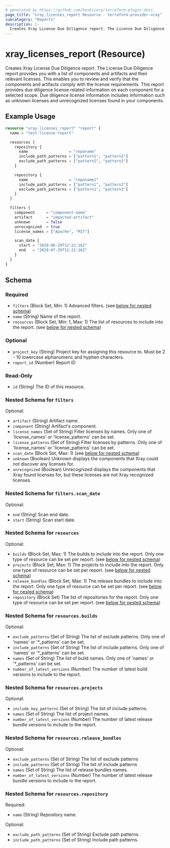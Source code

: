 ```yaml
---
# generated by https://github.com/hashicorp/terraform-plugin-docs
page_title: "xray_licenses_report Resource - terraform-provider-xray"
subcategory: "Reports"
description: |-
  Creates Xray License Due Diligence report. The License Due Diligence report provides you with a list of components and artifacts and their relevant licenses. This enables you to review and verify that the components and artifacts comply with the license requirements. This report provides due diligence license related information on each component for a selected scope. Due diligence license information includes information such as unknown licenses and unrecognized licenses found in your components.
---
```


# xray_licenses_report (Resource)

Creates Xray License Due Diligence report. The License Due Diligence report provides you with a list of components and artifacts and their relevant licenses. This enables you to review and verify that the components and artifacts comply with the license requirements. This report provides due diligence license related information on each component for a selected scope. Due diligence license information includes information such as unknown licenses and unrecognized licenses found in your components.

## Example Usage

```terraform
resource "xray_licenses_report" "report" {
  name = "test-license-report"

  resources {
    repository {
      name                  = "reponame"
      include_path_patterns = ["pattern1", "pattern2"]
      exclude_path_patterns = ["pattern2", "pattern2"]
    }

    repository {
      name                  = "reponame1"
      include_path_patterns = ["pattern1", "pattern2"]
      exclude_path_patterns = ["pattern1", "pattern2"]
    }
  }

  filters {
    component     = "component-name"
    artifact      = "impacted-artifact"
    unknown       = false
    unrecognized  = true
    license_names = ["Apache", "MIT"]

    scan_date {
      start = "2020-06-29T12:22:16Z"
      end   = "2020-07-29T12:22:16Z"
    }
  }
}
```

<!-- schema generated by tfplugindocs -->
## Schema

### Required

- `filters` (Block Set, Min: 1) Advanced filters. (see [below for nested schema](#nestedblock--filters))
- `name` (String) Name of the report.
- `resources` (Block Set, Min: 1, Max: 1) The list of resources to include into the report. (see [below for nested schema](#nestedblock--resources))

### Optional

- `project_key` (String) Project key for assigning this resource to. Must be 2 - 10 lowercase alphanumeric and hyphen characters.
- `report_id` (Number) Report ID

### Read-Only

- `id` (String) The ID of this resource.

<a id="nestedblock--filters"></a>
### Nested Schema for `filters`

Optional:

- `artifact` (String) Artifact name.
- `component` (String) Artifact's component.
- `license_names` (Set of String) Filter licenses by names. Only one of 'license_names' or 'license_patterns' can be set.
- `license_patterns` (Set of String) Filter licenses by patterns. Only one of 'license_names' or 'license_patterns' can be set.
- `scan_date` (Block Set, Max: 1) (see [below for nested schema](#nestedblock--filters--scan_date))
- `unknown` (Boolean) Unknown displays the components that Xray could not discover any licenses for.
- `unrecognized` (Boolean) Unrecognized displays the components that Xray found licenses for, but these licenses are not Xray recognized licenses.

<a id="nestedblock--filters--scan_date"></a>
### Nested Schema for `filters.scan_date`

Optional:

- `end` (String) Scan end date.
- `start` (String) Scan start date.



<a id="nestedblock--resources"></a>
### Nested Schema for `resources`

Optional:

- `builds` (Block Set, Max: 1) The builds to include into the report. Only one type of resource can be set per report. (see [below for nested schema](#nestedblock--resources--builds))
- `projects` (Block Set, Max: 1) The projects to include into the report. Only one type of resource can be set per report. (see [below for nested schema](#nestedblock--resources--projects))
- `release_bundles` (Block Set, Max: 1) The release bundles to include into the report. Only one type of resource can be set per report. (see [below for nested schema](#nestedblock--resources--release_bundles))
- `repository` (Block Set) The list of repositories for the report. Only one type of resource can be set per report. (see [below for nested schema](#nestedblock--resources--repository))

<a id="nestedblock--resources--builds"></a>
### Nested Schema for `resources.builds`

Optional:

- `exclude_patterns` (Set of String) The list of exclude patterns. Only one of 'names' or '*_patterns' can be set.
- `include_patterns` (Set of String) The list of include patterns. Only one of 'names' or '*_patterns' can be set.
- `names` (Set of String) The list of build names. Only one of 'names' or '*_patterns' can be set.
- `number_of_latest_versions` (Number) The number of latest build versions to include to the report.


<a id="nestedblock--resources--projects"></a>
### Nested Schema for `resources.projects`

Optional:

- `include_key_patterns` (Set of String) The list of include patterns.
- `names` (Set of String) The list of project names.
- `number_of_latest_versions` (Number) The number of latest release bundle versions to include to the report.


<a id="nestedblock--resources--release_bundles"></a>
### Nested Schema for `resources.release_bundles`

Optional:

- `exclude_patterns` (Set of String) The list of exclude patterns
- `include_patterns` (Set of String) The list of include patterns
- `names` (Set of String) The list of release bundles names.
- `number_of_latest_versions` (Number) The number of latest release bundle versions to include to the report.


<a id="nestedblock--resources--repository"></a>
### Nested Schema for `resources.repository`

Required:

- `name` (String) Repository name.

Optional:

- `exclude_path_patterns` (Set of String) Exclude path patterns.
- `include_path_patterns` (Set of String) Include path patterns.


